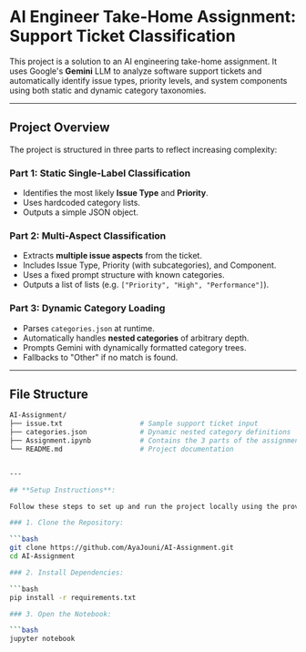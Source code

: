 # AI Engineer Take-Home Assignment: Support Ticket Classification

This project is a solution to an AI engineering take-home assignment. It uses Google's **Gemini** LLM to analyze software support tickets and automatically identify issue types, priority levels, and system components using both static and dynamic category taxonomies.

---

## Project Overview

The project is structured in three parts to reflect increasing complexity:

### Part 1: Static Single-Label Classification
- Identifies the most likely **Issue Type** and **Priority**.
- Uses hardcoded category lists.
- Outputs a simple JSON object.

### Part 2: Multi-Aspect Classification
- Extracts **multiple issue aspects** from the ticket.
- Includes Issue Type, Priority (with subcategories), and Component.
- Uses a fixed prompt structure with known categories.
- Outputs a list of lists (e.g. `["Priority", "High", "Performance"]`).

### Part 3: Dynamic Category Loading
- Parses `categories.json` at runtime.
- Automatically handles **nested categories** of arbitrary depth.
- Prompts Gemini with dynamically formatted category trees.
- Fallbacks to "Other" if no match is found.

---

## File Structure

```bash
AI-Assignment/
├── issue.txt                   # Sample support ticket input
├── categories.json             # Dynamic nested category definitions
├── Assignment.ipynb            # Contains the 3 parts of the assignment
└── README.md                   # Project documentation


---

## **Setup Instructions**:

Follow these steps to set up and run the project locally using the provided `.ipynb` notebook.

### 1. Clone the Repository:

```bash
git clone https://github.com/AyaJouni/AI-Assignment.git
cd AI-Assignment

### 2. Install Dependencies:

```bash
pip install -r requirements.txt

### 3. Open the Notebook:

```bash
jupyter notebook



